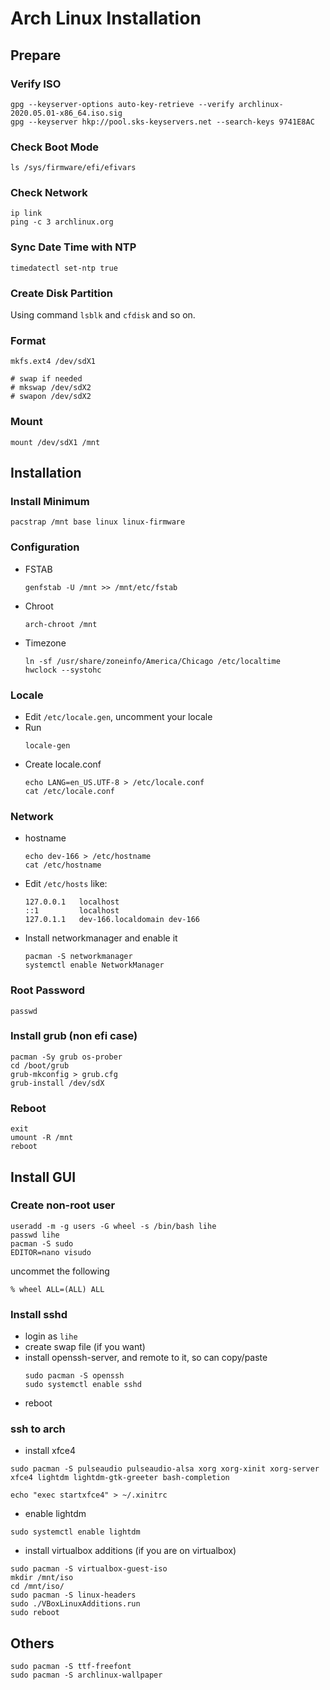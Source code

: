 # Arch Linux Installation

## Prepare

### Verify ISO
```
gpg --keyserver-options auto-key-retrieve --verify archlinux-2020.05.01-x86_64.iso.sig
gpg --keyserver hkp://pool.sks-keyservers.net --search-keys 9741E8AC

```

### Check Boot Mode
```
ls /sys/firmware/efi/efivars
```

### Check Network
```
ip link
ping -c 3 archlinux.org
```

### Sync Date Time with NTP
```
timedatectl set-ntp true
```

### Create Disk Partition
Using command `lsblk` and `cfdisk` and so on.

### Format 
```
mkfs.ext4 /dev/sdX1

# swap if needed
# mkswap /dev/sdX2
# swapon /dev/sdX2
```
### Mount
```
mount /dev/sdX1 /mnt
```

## Installation

### Install Minimum
```
pacstrap /mnt base linux linux-firmware
```

### Configuration
* FSTAB
    ```
    genfstab -U /mnt >> /mnt/etc/fstab
    ```
* Chroot
    ```
    arch-chroot /mnt
    ```
* Timezone
    ```
    ln -sf /usr/share/zoneinfo/America/Chicago /etc/localtime
    hwclock --systohc
    ```

### Locale
* Edit `/etc/locale.gen`, uncomment your locale
* Run 
    ```
    locale-gen
    ```
* Create locale.conf
    ```
    echo LANG=en_US.UTF-8 > /etc/locale.conf
    cat /etc/locale.conf
    ```

### Network
* hostname
    ```
    echo dev-166 > /etc/hostname
    cat /etc/hostname
    ```
* Edit `/etc/hosts` like:
    ```
    127.0.0.1	localhost
    ::1		    localhost
    127.0.1.1	dev-166.localdomain	dev-166
    ```
* Install networkmanager and enable it
    ```
    pacman -S networkmanager
    systemctl enable NetworkManager
    ```
### Root Password
```
passwd
```

### Install grub (non efi case)
```
pacman -Sy grub os-prober
cd /boot/grub
grub-mkconfig > grub.cfg
grub-install /dev/sdX
```

### Reboot
```
exit
umount -R /mnt
reboot
```

## Install GUI

### Create non-root user
```
useradd -m -g users -G wheel -s /bin/bash lihe
passwd lihe
pacman -S sudo
EDITOR=nano visudo
```
uncommet the following
```
% wheel ALL=(ALL) ALL
```

### Install sshd
* login as `lihe`
* create swap file (if you want)
* install openssh-server, and remote to it, so can copy/paste
    ```
    sudo pacman -S openssh
    sudo systemctl enable sshd
    ```
* reboot

### ssh to arch
* install xfce4
```
sudo pacman -S pulseaudio pulseaudio-alsa xorg xorg-xinit xorg-server xfce4 lightdm lightdm-gtk-greeter bash-completion

echo "exec startxfce4" > ~/.xinitrc
```
* enable lightdm
```
sudo systemctl enable lightdm
```

* install virtualbox additions (if you are on virtualbox)
```
sudo pacman -S virtualbox-guest-iso
mkdir /mnt/iso
cd /mnt/iso/
sudo pacman -S linux-headers
sudo ./VBoxLinuxAdditions.run
sudo reboot
```

## Others
```
sudo pacman -S ttf-freefont
sudo pacman -S archlinux-wallpaper
```